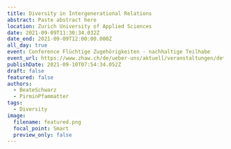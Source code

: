 ```yaml
---
title: Diversity in Intergenerational Relations
abstract: Paste abstract here
location: Zurich University of Applied Sciences
date: 2021-09-09T11:30:34.032Z
date_end: 2021-09-09T12:00:00.000Z
all_day: true
event: Conference Flüchtige Zugehörigkeiten - nachhaltige Teilhabe
event_url: https://www.zhaw.ch/de/ueber-uns/aktuell/veranstaltungen/detailansicht-veranstaltung/event-news/default-ea51a951b5/
publishDate: 2021-09-10T07:54:34.052Z
draft: false
featured: false
authors:
  - BeateSchwarz
  - PirminPfammatter
tags:
  - Diversity
image:
  filename: featured.png
  focal_point: Smart
  preview_only: false
---
```


